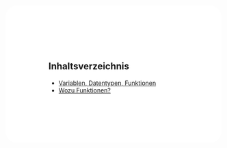 <!-- .slide: data-transition="none" data-background="https://www.publicdomainpictures.net/pictures/210000/velka/blue-marble.jpg" -->


<div style="background-color: #ffffff; padding:100px; border-radius: 25px;">
<h2>Inhaltsverzeichnis</h2>

- [Variablen, Datentypen, Funktionen](https://github.io/robwalt/markdownslides/dks_gta_w1)
- [Wozu Funktionen?](https://github.io/robwalt/markdownslides/dks_gta_w2)

</div>
